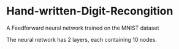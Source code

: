# Hand-written-Digit-Recongition

A Feedforward neural network trained on the MNIST dataset


The neural network has 2 layers, each containing 10 nodes.
